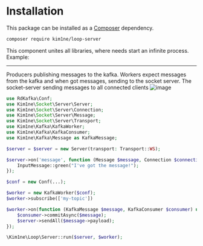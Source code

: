 # Installation

This package can be installed as a [Composer](https://getcomposer.org/) dependency.

```bash
composer require kim1ne/loop-server
```

This component unites all libraries, where needs start an infinite process. Example:
 ***
Producers publishing messages to the kafka. Workers expect messages from the kafka and when got messages, sending to the socket server. The socket-server sending messages to all connected clients
![image](https://github.com/user-attachments/assets/5657a5c2-7583-492c-ad05-bf16f2aeac2a)
```php
use RdKafka\Conf;
use Kim1ne\Socket\Server\Server;
use Kim1ne\Socket\Server\Connection;
use Kim1ne\Socket\Server\Message;
use Kim1ne\Socket\Server\Transport;
use Kim1ne\Kafka\KafkaWorker;
use Kim1ne\Kafka\KafkaConsumer;
use Kim1ne\Kafka\Message as KafkaMessage;

$server = $server = new Server(transport: Transport::WS);

$server->on('message', function (Message $message, Connection $connection, Server $server) {
    InputMessage::green("I've got the message!");
});

$conf = new Conf(...);

$worker = new KafkaWorker($conf);
$worker->subscribe(['my-topic'])

$worker->on(function (KafkaMessage $message, KafkaConsumer $consumer) use ($server) {
    $consumer->commitAsync($message);
    $server->sendAll($message->payload);
});

\Kim1ne\Loop\Server::run($server, $worker);
```
